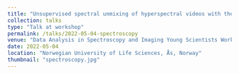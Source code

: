 ```yaml
---
title: "Unsupervised spectral unmixing of hyperspectral videos with the PARAFAC2 model"
collection: talks
type: "Talk at workshop"
permalink: /talks/2022-05-04-spectroscopy
venue: "Data Analysis in Spectroscopy and Imaging Young Scientists Workshop"
date: 2022-05-04
location: "Norwegian University of Life Sciences, Ås, Norway"
thumbnail: "spectroscopy.jpg"
---
```


